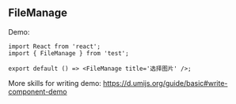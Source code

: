 
## FileManage

Demo:

```tsx
import React from 'react';
import { FileManage } from 'test';

export default () => <FileManage title='选择图片' />;
```

More skills for writing demo: https://d.umijs.org/guide/basic#write-component-demo
